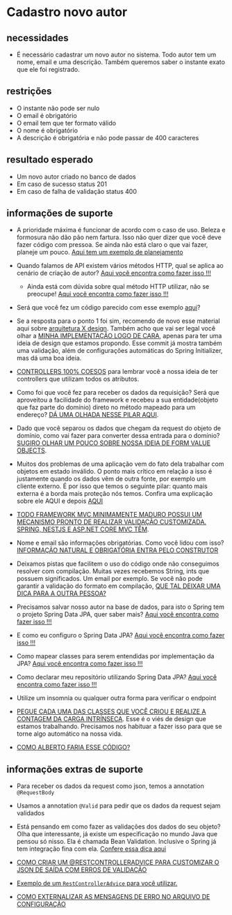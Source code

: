 # Cadastro novo autor

## necessidades

* É necessário cadastrar um novo autor no sistema. Todo autor tem um nome, email e uma descrição. Também queremos saber o instante exato que ele foi registrado.

## restrições

* O instante não pode ser nulo
* O email é obrigatório
* O email tem que ter formato válido
* O nome é obrigatório
* A descrição é obrigatória e não pode passar de 400 caracteres

## resultado esperado
* Um novo autor criado no banco de dados
* Em caso de sucesso status 201
* Em caso de falha de validação status 400

## informações de suporte

* A prioridade máxima é funcionar de acordo com o caso de uso. Beleza e formosura não dão pão nem fartura. Isso não quer dizer que você deve fazer código com pressoa. Se ainda não está claro o que vai fazer, planeje um pouco. [Aqui tem um exemplo de planejamento](../informacao_suporte/planeje-um-pouco.md)

* Quando falamos de API existem vários métodos HTTP, qual se aplica ao cenário de criação de autor? [Aqui você encontra como fazer isso !!!](../informacao_suporte/rest-methods.md)

  * Ainda está com dúvida sobre qual método HTTP utilizar, não se preocupe! [Aqui você encontra como fazer isso !!!](../informacao_suporte/rest-post.md)

* Será que você fez um código parecido com esse exemplo [aqui](../informacao_suporte/opcoes-planejamento-cadastro.md)?

* Se a resposta para o ponto 1 foi sim, recomendo de novo esse material aqui sobre [arquitetura X design](../informacao-suporte-design/arquitetura-x-design.md). Também acho que vai ser legal você olhar a [MINHA IMPLEMENTAÇÃO LOGO DE CARA](https://github.com/asouza/jornada-deveficiente-casa-do-codigo/commit/eb6f3fec10d2801a076127cf74b2ec81cf54aeb2), apenas para ter uma ideia de design que estamos propondo. Esse commit já mostra também uma validação, além de configurações automáticas do Spring Initializer, mas dá uma boa ideia.

* [CONTROLLERS 100% COESOS](../informacao-suporte-design/controllers-100-coesos.md) para lembrar você a nossa ideia de ter controllers que utilizam todos os atributos.

* Como foi que você fez para receber os dados da requisição? Será que aproveitou a facilidade do framework e recebeu a sua entidade(objeto que faz parte do domínio) direto no método mapeado para um endereço? [DÁ UMA OLHADA NESSE PILAR AQUI](../informacao_suporte/recebe-dados-requisicao.md).

* Dado que você separou os dados que chegam da request do objeto de domínio, como vai fazer para converter dessa entrada para o domínio? [SUGIRO OLHAR UM POUCO SOBRE NOSSA IDEIA DE FORM VALUE OBJECTS](../informacao_suporte/conversao-para-dominio.md).

* Muitos dos problemas de uma aplicação vem do fato dela trabalhar com objetos em estado inválido. O ponto mais crítico em relação a isso é justamente quando os dados vêm de outra fonte, por exemplo um cliente externo. É por isso que temos o seguinte pilar: quanto mais externa é a borda mais proteção nós temos. Confira uma explicação sobre ele AQUI e depois [AQUI](../informacao_suporte/protegemos-as-bordas.md)

* [TODO FRAMEWORK MVC MINIMAMENTE MADURO POSSUI UM MECANISMO PRONTO DE REALIZAR VALIDAÇÃO CUSTOMIZADA. SPRING, NESTJS E ASP.NET CORE MVC TÊM](../informacao-suporte-design/validacao-precisa-ser-suportada-fw.md).

* Nome e email são informações obrigatórias. Como você lidou com isso? [INFORMAÇÃO NATURAL E OBRIGATÓRIA ENTRA PELO CONSTRUTOR](../informacao-suporte-design/construtor-para-informacao-natural.md)

* Deixamos pistas que facilitem o uso do código onde não conseguimos resolver com compilação. Muitas vezes recebemos String, ints que possuem significados. Um email por exemplo. Se você não pode garantir a validação do formato em compilação, [QUE TAL DEIXAR UMA DICA PARA A OUTRA PESSOA?](../informacao-suporte-design/deixe-pistas-para-as-pessoas.md)

* Precisamos salvar nosso autor na base de dados, para isto o Spring tem o projeto Spring Data JPA, quer saber mais? [Aqui você encontra como fazer isso !!!](../informacao_suporte/spring-data.md)

* E como eu configuro o Spring Data JPA? [Aqui você encontra como fazer isso !!!](../informacao_suporte/spring-data-configuration.md)

* Como mapear classes para serem entendidas por implementação da JPA? [Aqui você encontra como fazer isso !!!](../informacao_suporte/spring-data-entity.md)

* Como declarar meu repositório utilizando Spring Data JPA? [Aqui você encontra como fazer isso !!!](../informacao_suporte/spring-data-repository.md)


* Utilize um insomnia ou qualquer outra forma para verificar o endpoint

* [PEGUE CADA UMA DAS CLASSES QUE VOCÊ CRIOU E REALIZE A CONTAGEM DA CARGA INTRÍNSECA](../informacao-suporte-design/treino-contagem-carga-intrinseca.md). Esse é o viés de design que estamos trabalhando. Precisamos nos habituar a fazer isso para que se torne algo automático na nossa vida.

* [COMO ALBERTO FARIA ESSE CÓDIGO?](https://github.com/asouza/jornada-deveficiente-casa-do-codigo/commit/eb6f3fec10d2801a076127cf74b2ec81cf54aeb2)

## informações extras de suporte
* Para receber os dados da request como json, temos a annotation ```@RequestBody```

* Usamos a annotation ```@Valid``` para pedir que os dados da request sejam validados

* Está pensando em como fazer as validações dos dados do seu objeto? Olha que interessante, já existe um especificação no mundo Java que pensou só nisso. Ela é chamada Bean Validation. Inclusive o Spring já tem integração fina com ela. [Confere essa dica aqui](../informacao_suporte/bean-validation.md)

* [COMO CRIAR UM @RESTCONTROLLERADVICE PARA CUSTOMIZAR O JSON DE SAÍDA COM ERROS DE VALIDAÇÃO](../informacao_suporte/error-spring.md)

* [Exemplo de um ```RestControllerAdvice``` para você utilizar.](https://github.com/asouza/jornada-deveficiente-casa-do-codigo/blob/master/src/main/java/com/deveficiente/casadocodigov2/compartilhado/ValidationErrorHandler.java) 

* [COMO EXTERNALIZAR AS MENSAGENS DE ERRO NO ARQUIVO DE CONFIGURAÇÃO](../informacao_suporte/externaliza-mensagens-properties.md)

